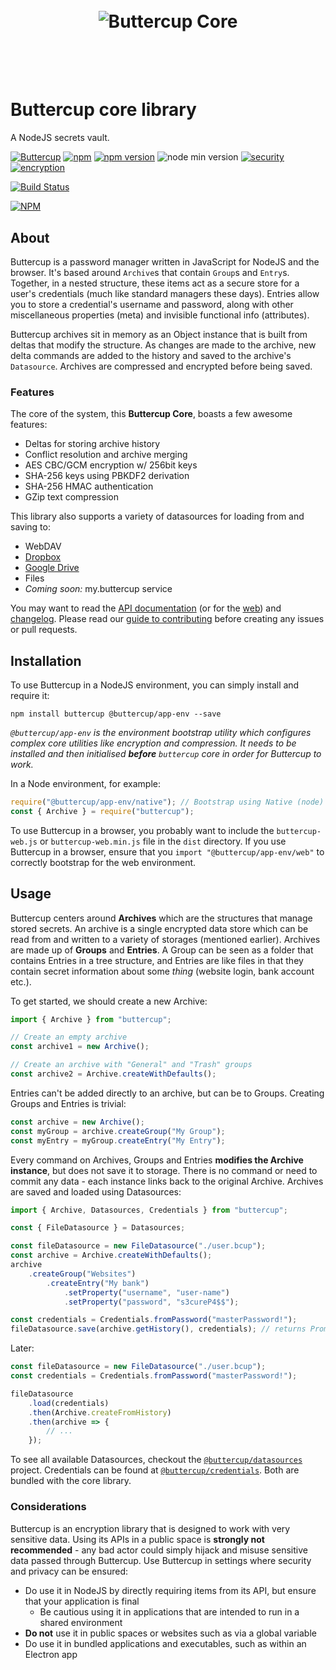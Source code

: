 <h1 align="center">
  <br/>
  <img src="https://cdn.rawgit.com/buttercup-pw/buttercup-assets/054fc0fa/badge/core.svg" alt="Buttercup Core">
  <br/>
  <br/>
  <br/>
</h1>

# Buttercup core library

A NodeJS secrets vault.

[![Buttercup](https://cdn.rawgit.com/buttercup-pw/buttercup-assets/6582a033/badge/buttercup-slim.svg)](https://buttercup.pw) [![npm](https://img.shields.io/npm/dt/buttercup.svg)](https://www.npmjs.com/package/buttercup) [![npm version](https://badge.fury.io/js/buttercup.svg)](https://badge.fury.io/js/buttercup) ![node min version](https://img.shields.io/badge/node-%3E%3D%208.x-lightgrey.svg) [![security](https://img.shields.io/badge/Security-As%20you%20wish-green.svg)](https://www.npmjs.com/package/buttercup) [![encryption](https://img.shields.io/badge/Encryption-AES%20256%20CBC%2FGCM-red.svg)](https://tools.ietf.org/html/rfc3602)

[![Build Status](https://travis-ci.org/buttercup/buttercup-core.svg?branch=master)](https://travis-ci.org/buttercup/buttercup-core)

[![NPM](https://nodei.co/npm/buttercup.png)](https://www.npmjs.com/package/buttercup)

## About

Buttercup is a password manager written in JavaScript for NodeJS and the browser. It's based around `Archive`s that contain `Group`s and `Entry`s. Together, in a nested structure, these items act as a secure store for a user's credentials (much like standard managers these days). Entries allow you to store a credential's username and password, along with other miscellaneous properties (meta) and invisible functional info (attributes).

Buttercup archives sit in memory as an Object instance that is built from deltas that modify the structure. As changes are made to the archive, new delta commands are added to the history and saved to the archive's `Datasource`. Archives are compressed and encrypted before being saved.

### Features

The core of the system, this **Buttercup Core**, boasts a few awesome features:

 * Deltas for storing archive history
 * Conflict resolution and archive merging
 * AES CBC/GCM encryption w/ 256bit keys
 * SHA-256 keys using PBKDF2 derivation
 * SHA-256 HMAC authentication
 * GZip text compression

This library also supports a variety of datasources for loading from and saving to:

 * WebDAV
 * [Dropbox](https://www.dropbox.com/)
 * [Google Drive](https://www.google.com/drive/)
 * Files
 * _Coming soon:_ my.buttercup service

You may want to read the [API documentation](https://github.com/buttercup/buttercup-core/blob/master/API.md) (or for the [web](https://github.com/buttercup/buttercup-core/blob/master/API_WEB.md)) and [changelog](https://github.com/buttercup/buttercup-core/blob/master/CHANGELOG.md). Please read our [guide to contributing](https://github.com/buttercup/buttercup-core/blob/master/CONTRIBUTING.md) before creating any issues or pull requests.

## Installation

To use Buttercup in a NodeJS environment, you can simply install and require it:

```shell
npm install buttercup @buttercup/app-env --save
```

_`@buttercup/app-env` is the environment bootstrap utility which configures complex core utilities like encryption and compression. It needs to be installed and then initialised **before** `buttercup` core in order for Buttercup to work._

In a Node environment, for example:

```javascript
require("@buttercup/app-env/native"); // Bootstrap using Native (node) functionality
const { Archive } = require("buttercup");
```

To use Buttercup in a browser, you probably want to include the `buttercup-web.js` or `buttercup-web.min.js` file in the `dist` directory. If you use Buttercup in a browser, ensure that you `import "@buttercup/app-env/web"` to correctly bootstrap for the web environment.

## Usage

Buttercup centers around **Archives** which are the structures that manage stored secrets. An archive is a single encrypted data store which can be read from and written to a variety of storages (mentioned earlier). Archives are made up of **Groups** and **Entries**. A Group can be seen as a folder that contains Entries in a tree structure, and Entries are like files in that they contain secret information about some _thing_ (website login, bank account etc.).

To get started, we should create a new Archive:

```javascript
import { Archive } from "buttercup";

// Create an empty archive
const archive1 = new Archive();

// Create an archive with "General" and "Trash" groups
const archive2 = Archive.createWithDefaults();
```

Entries can't be added directly to an archive, but can be to Groups. Creating Groups and Entries is trivial:

```javascript
const archive = new Archive();
const myGroup = archive.createGroup("My Group");
const myEntry = myGroup.createEntry("My Entry");
```

Every command on Archives, Groups and Entries **modifies the Archive instance**, but does not save it to storage. There is no command or need to commit any data - each instance links back to the original Archive. Archives are saved and loaded using Datasources:

```javascript
import { Archive, Datasources, Credentials } from "buttercup";

const { FileDatasource } = Datasources;

const fileDatasource = new FileDatasource("./user.bcup");
const archive = Archive.createWithDefaults();
archive
    .createGroup("Websites")
        .createEntry("My bank")
            .setProperty("username", "user-name")
            .setProperty("password", "s3cureP4$$");

const credentials = Credentials.fromPassword("masterPassword!");
fileDatasource.save(archive.getHistory(), credentials); // returns Promise
```

Later:

```javascript
const fileDatasource = new FileDatasource("./user.bcup");
const credentials = Credentials.fromPassword("masterPassword!");

fileDatasource
    .load(credentials)
    .then(Archive.createFromHistory)
    .then(archive => {
        // ...
    });
```

To see all available Datasources, checkout the [`@buttercup/datasources`](https://github.com/buttercup/datasources) project. Credentials can be found at [`@buttercup/credentials`](https://github.com/buttercup/credentials). Both are bundled with the core library.

### Considerations
Buttercup is an encryption library that is designed to work with very sensitive data. Using its APIs in a public space is **strongly not recommended** - any bad actor could simply hijack and misuse sensitive data passed through Buttercup. Use Buttercup in settings where security and privacy can be ensured:

 * Do use it in NodeJS by directly requiring items from its API, but ensure that your application is final
   * Be cautious using it in applications that are intended to run in a shared environment
 * **Do not** use it in public spaces or websites such as via a global variable
 * Do use it in bundled applications and executables, such as within an Electron app
